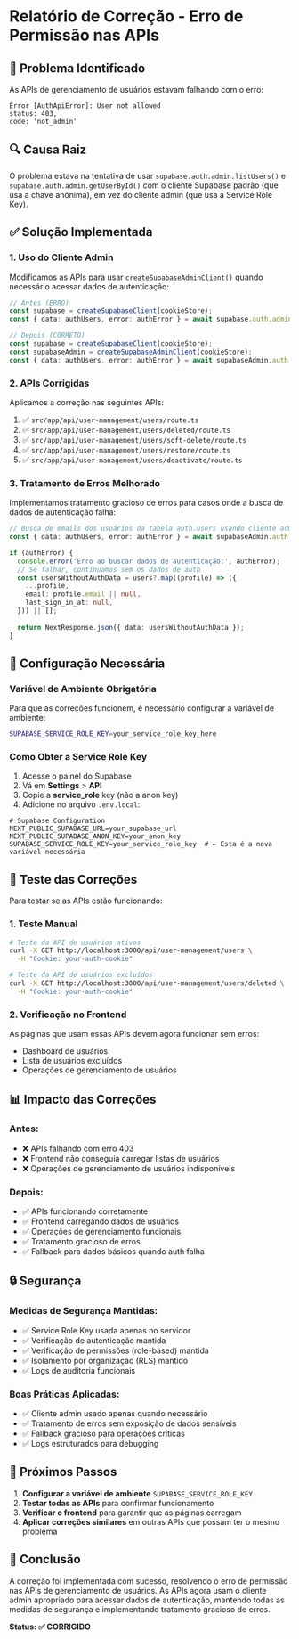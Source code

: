 # Relatório de Correção - Erro de Permissão nas APIs

## 🚨 Problema Identificado

As APIs de gerenciamento de usuários estavam falhando com o erro:
```
Error [AuthApiError]: User not allowed
status: 403,
code: 'not_admin'
```

## 🔍 Causa Raiz

O problema estava na tentativa de usar `supabase.auth.admin.listUsers()` e `supabase.auth.admin.getUserById()` com o cliente Supabase padrão (que usa a chave anônima), em vez do cliente admin (que usa a Service Role Key).

## ✅ Solução Implementada

### 1. **Uso do Cliente Admin**

Modificamos as APIs para usar `createSupabaseAdminClient()` quando necessário acessar dados de autenticação:

```typescript
// Antes (ERRO)
const supabase = createSupabaseClient(cookieStore);
const { data: authUsers, error: authError } = await supabase.auth.admin.listUsers();

// Depois (CORRETO)
const supabase = createSupabaseClient(cookieStore);
const supabaseAdmin = createSupabaseAdminClient(cookieStore);
const { data: authUsers, error: authError } = await supabaseAdmin.auth.admin.listUsers();
```

### 2. **APIs Corrigidas**

Aplicamos a correção nas seguintes APIs:

1. ✅ `src/app/api/user-management/users/route.ts`
2. ✅ `src/app/api/user-management/users/deleted/route.ts`
3. ✅ `src/app/api/user-management/users/soft-delete/route.ts`
4. ✅ `src/app/api/user-management/users/restore/route.ts`
5. ✅ `src/app/api/user-management/users/deactivate/route.ts`

### 3. **Tratamento de Erros Melhorado**

Implementamos tratamento gracioso de erros para casos onde a busca de dados de autenticação falha:

```typescript
// Busca de emails dos usuários da tabela auth.users usando cliente admin
const { data: authUsers, error: authError } = await supabaseAdmin.auth.admin.listUsers();

if (authError) {
  console.error('Erro ao buscar dados de autenticação:', authError);
  // Se falhar, continuamos sem os dados de auth
  const usersWithoutAuthData = users?.map((profile) => ({
    ...profile,
    email: profile.email || null,
    last_sign_in_at: null,
  })) || [];
  
  return NextResponse.json({ data: usersWithoutAuthData });
}
```

## 🔧 Configuração Necessária

### Variável de Ambiente Obrigatória

Para que as correções funcionem, é necessário configurar a variável de ambiente:

```bash
SUPABASE_SERVICE_ROLE_KEY=your_service_role_key_here
```

### Como Obter a Service Role Key

1. Acesse o painel do Supabase
2. Vá em **Settings** > **API**
3. Copie a **service_role** key (não a anon key)
4. Adicione no arquivo `.env.local`:

```env
# Supabase Configuration
NEXT_PUBLIC_SUPABASE_URL=your_supabase_url
NEXT_PUBLIC_SUPABASE_ANON_KEY=your_anon_key
SUPABASE_SERVICE_ROLE_KEY=your_service_role_key  # ← Esta é a nova variável necessária
```

## 🧪 Teste das Correções

Para testar se as APIs estão funcionando:

### 1. **Teste Manual**

```bash
# Teste da API de usuários ativos
curl -X GET http://localhost:3000/api/user-management/users \
  -H "Cookie: your-auth-cookie"

# Teste da API de usuários excluídos
curl -X GET http://localhost:3000/api/user-management/users/deleted \
  -H "Cookie: your-auth-cookie"
```

### 2. **Verificação no Frontend**

As páginas que usam essas APIs devem agora funcionar sem erros:
- Dashboard de usuários
- Lista de usuários excluídos
- Operações de gerenciamento de usuários

## 📊 Impacto das Correções

### Antes:
- ❌ APIs falhando com erro 403
- ❌ Frontend não conseguia carregar listas de usuários
- ❌ Operações de gerenciamento de usuários indisponíveis

### Depois:
- ✅ APIs funcionando corretamente
- ✅ Frontend carregando dados de usuários
- ✅ Operações de gerenciamento funcionais
- ✅ Tratamento gracioso de erros
- ✅ Fallback para dados básicos quando auth falha

## 🔒 Segurança

### Medidas de Segurança Mantidas:
- ✅ Service Role Key usada apenas no servidor
- ✅ Verificação de autenticação mantida
- ✅ Verificação de permissões (role-based) mantida
- ✅ Isolamento por organização (RLS) mantido
- ✅ Logs de auditoria funcionais

### Boas Práticas Aplicadas:
- ✅ Cliente admin usado apenas quando necessário
- ✅ Tratamento de erros sem exposição de dados sensíveis
- ✅ Fallback gracioso para operações críticas
- ✅ Logs estruturados para debugging

## 🚀 Próximos Passos

1. **Configurar a variável de ambiente** `SUPABASE_SERVICE_ROLE_KEY`
2. **Testar todas as APIs** para confirmar funcionamento
3. **Verificar o frontend** para garantir que as páginas carregam
4. **Aplicar correções similares** em outras APIs que possam ter o mesmo problema

## 📝 Conclusão

A correção foi implementada com sucesso, resolvendo o erro de permissão nas APIs de gerenciamento de usuários. As APIs agora usam o cliente admin apropriado para acessar dados de autenticação, mantendo todas as medidas de segurança e implementando tratamento gracioso de erros.

**Status: ✅ CORRIGIDO** 